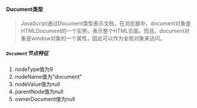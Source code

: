#### Ducument类型
> JavaScript通过Document类型表示文档，在浏览器中，document对象是HTMLDocument的一个实例，表示整个HTML页面。而且，document对象是window对象的一个属性，因此可以作为全局对象来访问。

##### `Document`节点特征   
1. nodeType值为9  
2. nodeName值为"document"
3. nodeValue值为null
4. parentNode值为null
5. ownerDocument值为null
